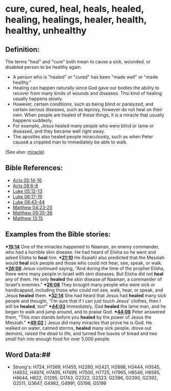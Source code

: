 # cure, cured, heal, heals, healed, healing, healings, healer, health, healthy, unhealthy #

## Definition: ##

The terms "heal" and "cure" both mean to cause a sick, wounded, or disabled person to be healthy again.

 * A person who is "healed" or "cured" has been "made well" or "made healthy."
 * Healing can happen naturally since God gave our bodies the ability to recover from many kinds of wounds and diseases. Thsi kind of healing usually happens slowly.
 * However, certain conditions, such as being blind or paralyzed, and certain serious diseases, such as leprosy, however do not heal on their own. When people are healed of these things, it is a miracle that usually happens suddenly.
 * For example, Jesus healed many people who were blind or lame or diseased, and they became well right away.
 * The apostles also healed people miraculously, such as when Peter caused a crippled man to immediately be able to walk. 

(See also: [miracle](../kt/miracle.md))

## Bible References: ##

* [Acts 05:14-16](rc://en/tn/help/act/05/14)
* [Acts 08:6-8](rc://en/tn/help/act/08/06)
* [Luke 05:12-13](rc://en/tn/help/luk/05/12)
* [Luke 06:17-19](rc://en/tn/help/luk/06/17)
* [Luke 08:43-44](rc://en/tn/help/luk/08/43)
* [Matthew 04:23-25](rc://en/tn/help/mat/04/23)
* [Matthew 09:35-36](rc://en/tn/help/mat/09/35)
* [Matthew 13:15](rc://en/tn/help/mat/13/15)

## Examples from the Bible stories: ##

  __*[19:14](rc://en/tn/help/obs/19/14)__ One of the miracles happened to Naaman, an enemy commander, who had a horrible skin disease. He had heard of Elisha so he went and asked Elisha to __heal__ him.
  __*[21:10](rc://en/tn/help/obs/21/10)__ He (Isaiah) also predicted that the Messiah would __heal__ sick people and those who could not hear, see, speak, or walk.
  __*[26:06](rc://en/tn/help/obs/26/06)__ Jesus continued saying, "And during the time of the prophet Elisha, there were many people in Israel with skin diseases. But Elisha did not __heal__ any of them. He only __healed__ the skin disease of Naaman, a commander of Israel's enemies."
  __*[26:08](rc://en/tn/help/obs/26/08)__ They brought many people who were sick or handicapped, including those who could not see, walk, hear, or speak, and Jesus __healed__ them.
  __*[32:14](rc://en/tn/help/obs/32/14)__ She had heard that Jesus had __healed__ many sick people and thought, "I'm sure that if I can just touch Jesus' clothes, then I will be __healed__, too!"
  __*[44:03](rc://en/tn/help/obs/44/03)__ Immediately, God __healed__ the lame man, and he began to walk and jump around, and to praise God.
  __*[44:08](rc://en/tn/help/obs/44/08)__ Peter answered them, "This man stands before you __healed__ by the power of Jesus the Messiah."
  __*[49:02](rc://en/tn/help/obs/49/02)__ ] Jesus did many miracles that prove he is God. He walked on water, calmed storms, __healed__ many sick people, drove out demons, raised the dead to life, and turned five loaves of bread and two small fish into enough food for over 5,000 people.

## Word Data:##

* Strong's: H724, H1369, H1455, H2280, H2421, H2896, H3444, H3545, H4832, H4974, H7495, H7499, H7500, H7725, H7965, H8549, H8585, H8644, H622, G1295, G1743, G2322, G2323, G2386, G2390, G2392, G2511, G3647, G4982, G4991, G5198, G5199
